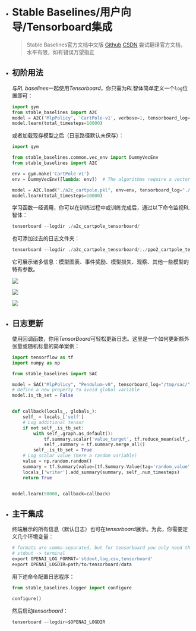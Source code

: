 - # Stable Baselines/用户向导/Tensorboard集成

  > Stable Baselines官方文档中文版 [Github](https://github.com/DBWangML/stable-baselines-zh) [CSDN](https://blog.csdn.net/The_Time_Runner/article/details/97392656)
  > 尝试翻译官方文档，水平有限，如有错误万望指正

- ## 初阶用法

  与*RL baselines*一起使用*Tensorboard*，你只需为*RL*智体简单定义一个`log`位置即可：

  ```python
  import gym
  from stable_baselines import A2C
  model = A2C('MlpPolicy', 'CartPole-v1', verbose=1, tensorboard_log="./a2c_cartpole_tensorboard/")
  model.learn(total_timesteps=10000)
  ```

  或者加载现存模型之后（日志路径默认未保存）：

  ```python
  import gym
  
  from stable_baselines.common.vec_env import DummyVecEnv
  from stable_baselines import A2C
  
  env = gym.make('CartPole-v1')
  env = DummyVecEnv([lambda: env])  # The algorithms require a vectorized environment to run
  
  model = A2C.load("./a2c_cartpole.pkl", env=env, tensorboard_log="./a2c_cartpole_tensorboard/")
  model.learn(total_timesteps=10000)
  ```

  学习函数一经调用，你可以在训练过程中或训练完成后，通过以下命令监视RL智体：

  ```python
  tensorboard --logdir ./a2c_cartpole_tensorboard/
  ```

  也可添加过去的日志文件夹：

  ```python
  tensorboard --logdir ./a2c_cartpole_tensorboard/;./ppo2_cartpole_tensorboard/
  ```

  它可展示诸多信息：模型图表、事件奖励、模型损失、观察、其他一些模型的特有参数。

  ![](https://github.com/DBWangML/stable-baselines-zh/blob/master/用户向导/图片/1.png)

  ![](https://github.com/DBWangML/stable-baselines-zh/blob/master/用户向导/图片/2.png)

  ![](https://github.com/DBWangML/stable-baselines-zh/blob/master/%E7%94%A8%E6%88%B7%E5%90%91%E5%AF%BC/%E5%9B%BE%E7%89%87/3.png)

- ## 日志更新

  使用回调函数，你用*TensorBoard*可轻松更新日志。这里是一个如何更新额外张量或随机标量的简单案例：

  ```python
  import tensorflow as tf
  import numpy as np
  
  from stable_baselines import SAC
  
  model = SAC("MlpPolicy", "Pendulum-v0", tensorboard_log="/tmp/sac/", verbose=1)
  # Define a new property to avoid global variable
  model.is_tb_set = False
  
  
  def callback(locals_, globals_):
      self_ = locals_['self']
      # Log additional tensor
      if not self_.is_tb_set:
          with self_.graph.as_default():
              tf.summary.scalar('value_target', tf.reduce_mean(self_.value_target))
              self_.summary = tf.summary.merge_all()
          self_.is_tb_set = True
      # Log scalar value (here a random variable)
      value = np.random.random()
      summary = tf.Summary(value=[tf.Summary.Value(tag='random_value', simple_value=value)])
      locals_['writer'].add_summary(summary, self_.num_timesteps)
      return True
  
  
  model.learn(50000, callback=callback)
  ```

- ## 主干集成

  终端展示的所有信息（默认日志）也可在*tensorboard*展示。为此，你需要定义几个环境变量：

  ```python
  # formats are comma-separated, but for tensorboard you only need the last one
  # stdout -> terminal
  export OPENAI_LOG_FORMAT='stdout,log,csv,tensorboard'
  export OPENAI_LOGDIR=path/to/tensorboard/data
  ```

  用下述命令配置日志程序：

  ```python
  from stable_baselines.logger import configure
  
  configure()
  ```

  然后启动*tensorboard*：

  ```python
  tensorboard --logdir=$OPENAI_LOGDIR
  ```

  
